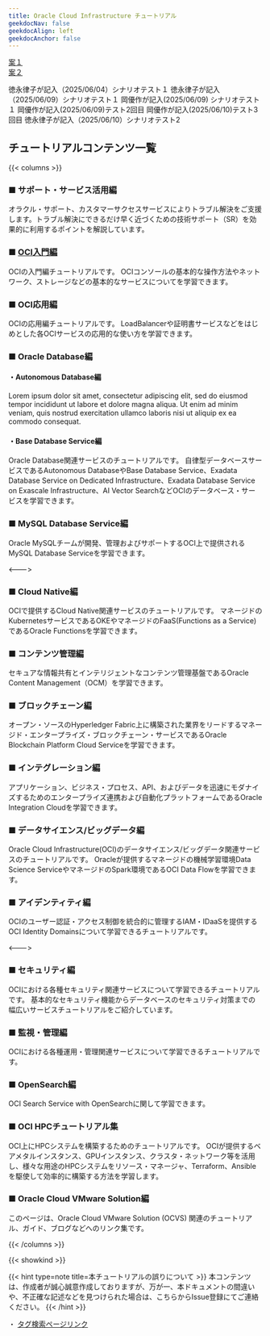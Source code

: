```yaml
---
title: Oracle Cloud Infrastructure チュートリアル
geekdocNav: false
geekdocAlign: left
geekdocAnchor: false
---
```


[案１](./proposal01)  
[案２](./proposal02)

徳永律子が記入（2025/06/04）シナリオテスト１
徳永律子が記入（2025/06/09）シナリオテスト１
岡優作が記入(2025/06/09) シナリオテスト１
岡優作が記入(2025/06/09)テスト2回目
岡優作が記入(2025/06/10)テスト3回目
徳永律子が記入（2025/06/10）シナリオテスト2


## チュートリアルコンテンツ一覧


{{< columns >}}

### ■ サポート・サービス活用編

オラクル・サポート、カスタマーサクセスサービスによりトラブル解決をご支援します。トラブル解決にできるだけ早く近づくための技術サポート（SR）を効果的に利用するポイントを解説しています。

### ■ [OCI入門編](./oci_beginner)

OCIの入門編チュートリアルです。
OCIコンソールの基本的な操作方法やネットワーク、ストレージなどの基本的なサービスについてを学習できます。


### ■ OCI応用編

OCIの応用編チュートリアルです。
LoadBalancerや証明書サービスなどをはじめとした各OCIサービスの応用的な使い方を学習できます。

### ■ Oracle Database編

#### ・Autonomous Database編
Lorem ipsum dolor sit amet, consectetur adipiscing elit, sed do eiusmod tempor incididunt ut labore et dolore magna aliqua. Ut enim ad minim veniam, quis nostrud exercitation ullamco laboris nisi ut aliquip ex ea commodo consequat. 

#### ・Base Database Service編
Oracle Database関連サービスのチュートリアルです。
自律型データベースサービスであるAutonomous DatabaseやBase Database Service、Exadata Database Service on Dedicated Infrastructure、Exadata Database Service on Exascale Infrastructure、AI Vector SearchなどOCIのデータベース・サービスを学習できます。

### ■ MySQL Database Service編
Oracle MySQLチームが開発、管理およびサポートするOCI上で提供されるMySQL Database Serviceを学習できます。

<--->

### ■ Cloud Native編
OCIで提供するCloud Native関連サービスのチュートリアルです。
マネージドのKubernetesサービスであるOKEやマネージドのFaaS(Functions as a Service)であるOracle Functionsを学習できます。

### ■ コンテンツ管理編
セキュアな情報共有とインテリジェントなコンテンツ管理基盤であるOracle Content Management（OCM）を学習できます。

### ■ ブロックチェーン編
オープン・ソースのHyperledger Fabric上に構築された業界をリードするマネージド・エンタープライズ・ブロックチェーン・サービスであるOracle Blockchain Platform Cloud Serviceを学習できます。

### ■ インテグレーション編
アプリケーション、ビジネス・プロセス、API、およびデータを迅速にモダナイズするためのエンタープライズ連携および自動化プラットフォームであるOracle Integration Cloudを学習できます。

### ■ データサイエンス/ビッグデータ編
Oracle Cloud Infrastructure(OCI)のデータサイエンス/ビッグデータ関連サービスのチュートリアルです。
Oracleが提供するマネージドの機械学習環境Data Science ServiceやマネージドのSpark環境であるOCI Data Flowを学習できます。

### ■ アイデンティティ編
OCIのユーザー認証・アクセス制御を統合的に管理するIAM・IDaaSを提供するOCI Identity Domainsについて学習できるチュートリアルです。

<--->

### ■ セキュリティ編
OCIにおける各種セキュリティ関連サービスについて学習できるチュートリアルです。
基本的なセキュリティ機能からデータベースのセキュリティ対策までの幅広いサービスチュートリアルをご紹介しています。

### ■ 監視・管理編
OCIにおける各種運用・管理関連サービスについて学習できるチュートリアルです。

### ■ OpenSearch編
OCI Search Service with OpenSearchに関して学習できます。

### ■ OCI HPCチュートリアル集
OCI上にHPCシステムを構築するためのチュートリアルです。
OCIが提供するベアメタルインスタンス、GPUインスタンス、クラスタ・ネットワーク等を活用し、様々な用途のHPCシステムをリソース・マネージャ、Terraform、Ansibleを駆使して効率的に構築する方法を学習します。

### ■ Oracle Cloud VMware Solution編
このページは、Oracle Cloud VMware Solution (OCVS) 関連のチュートリアル、ガイド、ブログなどへのリンク集です。 

{{< /columns >}}

{{< showkind >}}


{{< hint type=note title=本チュートリアルの誤りについて >}}
本コンテンツは、作成者が誠心誠意作成しておりますが、万が一、本ドキュメントの間違いや、不正確な記述などを見つけられた場合は、こちらからIssue登録にてご連絡ください。
{{< /hint >}}

・ [タグ検索ページリンク](./tags)
